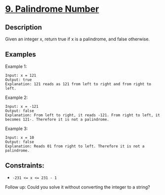 # [9. Palindrome Number](https://leetcode.com/problems/palindrome-number/description/)

## Description

Given an integer x, return true if x is a palindrome, and false otherwise.

## Examples

Example 1:

```
Input: x = 121
Output: true
Explanation: 121 reads as 121 from left to right and from right to left.
```

Example 2:

```
Input: x = -121
Output: false
Explanation: From left to right, it reads -121. From right to left, it becomes 121-. Therefore it is not a palindrome.
```

Example 3:

```
Input: x = 10
Output: false
Explanation: Reads 01 from right to left. Therefore it is not a palindrome.
```
 
## Constraints:

* `-231 <= x <= 231 - 1`

Follow up: Could you solve it without converting the integer to a string?